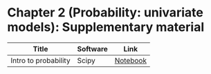 # Chapter 2 (Probability: univariate models): Supplementary material
|Title|Software|Link|
-|-|-
|Intro to probability|Scipy|[Notebook](https://colab.research.google.com/github/probml/probml-notebooks/blob/master/notebooks/prob.ipynb)